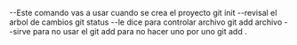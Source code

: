 --Este comando vas a usar cuando se crea el proyecto
git init
--revisal el arbol de cambios
git status
--le dice para controlar archivo
git add archivo
--sirve para no usar el git add para no hacer uno por uno
git add .
